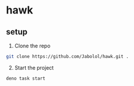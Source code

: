 # hawk

## setup

1. Clone the repo
```sh
git clone https://github.com/Jabolol/hawk.git .
```

2. Start the project
```sh
deno task start
```
